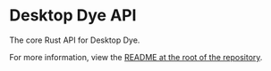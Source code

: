 # Desktop Dye API

The core Rust API for Desktop Dye.

For more information, view the [README at the root of the repository](../README.md).
